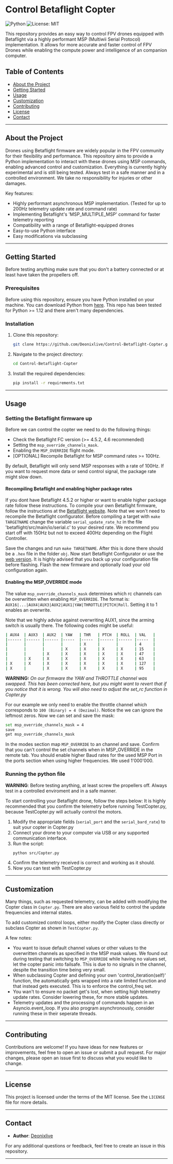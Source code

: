 # Control Betaflight Copter

![Python](https://img.shields.io/badge/language-Python-blue)
![License: MIT](https://img.shields.io/badge/License-MIT-yellow.svg)

This repository provides an easy way to control FPV drones equipped with Betaflight via a highly performant MSP (Multiwii Serial Protocol) implementation. It allows for more accurate and faster control of FPV Drones while enabling the compute power and intelligence of an companion computer.

## Table of Contents

- [About the Project](#about-the-project)
- [Getting Started](#getting-started)
- [Usage](#usage)
- [Customization](#customization)
- [Contributing](#contributing)
- [License](#license)
- [Contact](#contact)

---

## About the Project

Drones using Betaflight firmware are widely popular in the FPV community for their flexibility and performance. This repository aims to provide a Python implementation to interact with these drones using MSP commands, enabling advanced control and customization.
Everything is currently highly experimental and is still being tested. Always test in a safe manner and in a controlled environment. We take no responsibility for injuries or other damages.

Key features:
- Highly performant asynchronous MSP implementation. (Tested for up to 200Hz telemetry update rate and command rate)
- Implementing Betaflight's 'MSP_MULTIPLE_MSP' command for faster telemetry reporting
- Compatibility with a range of Betaflight-equipped drones
- Easy-to-use Python interface
- Easy modifications via subclassing
---

## Getting Started
Before testing anything make sure that you don't a battery connected or at least have taken the propellers off.
### Prerequisites

Before using this repository, ensure you have Python installed on your machine. You can download Python from [here](https://www.python.org/downloads/).
This repo has been tested for Python >= 1.12 and there aren't many dependencies.

### Installation

1. Clone this repository:
   ```bash
   git clone https://github.com/Deonixlive/Control-Betaflight-Copter.git
   ```

2. Navigate to the project directory:
   ```bash
   cd Control-Betaflight-Copter
   ```

3. Install the required dependencies:
   ```bash
   pip install -r requirements.txt
   ```

---

## Usage
### Setting the Betaflight firmware up
Before we can control the copter we need to do the following things:
- Check the Betaflight FC version (>= 4.5.2, 4.6 recommended)
- Setting the `msp_override_channels_mask`.
- Enabling the `MSP_OVERRIDE` flight mode.
- [OPTIONAL] Recompile Betaflight for MSP command rates >= 100Hz.

By default, Betaflight will only send MSP responses with a rate of 100Hz. If you want to request more data or send control signal, the package rate might slow down.
#### Recompiling Betaflight and enabling higher package rates
If you dont have Betaflight 4.5.2 or higher or want to enable higher package rate follow these instructions.
To compile your own Betaflight firmware, follow the instructions at the [Betaflight website](https://betaflight.com/docs/category/building).
Note that we won't need to recompile the Betaflight configurator.
Before compiling a target with `make TARGETNAME` change the variable `serial_update_rate_hz` in the file 'betaflight/src/main/io/serial.c' to your desired rate.
We recommend you start off with 150Hz but not to exceed 400Hz depending on the Flight Controller. 

Save the changes and run `make TARGETNAME`. After this is done there should be a `.hex` file in the folder `obj`.
Now start Betaflight Configurator or use the [web version](https://app.betaflight.com/). It is highly advised that you back up your configuration file before flashing.
Flash the new firmware and optionally load your old configuration again.

#### Enabling the MSP_OVERRIDE mode
The value `msp_override_channels_mask` determines which rc channels can be overwritten when enabling `MSP_OVERRIDE`.
The format is: `AUX16|...|AUX4|AUX3|AUX2|AUX1|YAW|THROTTLE|PITCH|Roll`. Setting it to 1 enables an overwrite.

Note that we highly advise against overwriting AUX1, since the arming switch is usually there. 
The following codes might be useful:
```bash
| AUX4 	| AUX3 	| AUX2 	| YAW 	| THR 	| PTCH 	| ROLL 	| VAL 	|
|------	|------	|------	|-----	|-----	|------	|------	|-----	|
|      	|      	|      	|     	| X   	|      	|      	| 4   	|
|      	|      	|      	| X   	| X   	| X    	| X    	| 15  	|
|      	|      	| X    	| X   	| X   	| X    	| X    	| 47  	|
|      	| X    	| X    	| X   	| X   	| X    	| X    	| 63  	|
| X    	| X    	| X    	| X   	| X   	| X    	| X    	| 127 	|
| X    	|      	| X    	| X   	| X   	| X    	| X    	| 95  	|
```
__WARNING:__ _On our firmware the YAW and THROTTLE channel was swapped. This has been corrected here, but you might want to revert that if you notice that it is wrong. You will also need to adjust the set_rc function in Copter.py_

For our example we only need to enable the throttle channel which corresponds to `100 (Binary) = 4 (Dezimal)`. Notice the we can ignore the leftmost zeros.
Now we can set and save the mask:
```bash
set msp_override_channels_mask = 4
save
get msp_override_channels_mask
```
In the modes section map `MSP_OVERRIDE` to an channel and save. Confirm that you can't control the set channels when in MSP_OVERRIDE in the remote tab.
You should enable higher Baud rates for the used MSP Port in the ports section when using higher frequencies. We used 1'000'000.

### Running the python file
__WARNING__: Before testing anything, at least screw the propellers off. Always test in a controlled enviroment and in a safe manner.

To start controlling your Betaflight drone, follow the steps below:
It is highly recommended that you confirm the telemetry before running TestCopter.py,
because TestCopter.py will actually control the motors.

1. Modify the appropriate fields (`serial_port` and the `serial_bard_rate`) to suit your copter in Copter.py
2. Connect your drone to your computer via USB or any supported communication interface.
3. Run the script:
   ```bash
   python src/Copter.py
   ```
4. Confirm the telemetry received is correct and working as it should.
5. Now you can test with TestCopter.py

---

## Customization
Many things, such as requested telemetry, can be added with modifying the Copter class in `Copter.py`.
There are also various field to control the update frequencies and internal states.

To add customized control loops, either modify the Copter class directly or subclass Copter as shown in `TestCopter.py`.

A few notes:
- You want to issue default channel values or other values to the overwritten channels as specified in the MSP mask values. We found out during testing that switching to `MSP_OVERRIDE` while having no values set, let the copter panic into failsafe. This is due to no signals in the channel, despite the transition time being very small.
- When subclassing Copter and defining your own 'control_iteration(self)' function, the automatically gets wrapped into a rate limited function and that instead gets executed. This is to enforce the control_freq set.
- You wan't to ensure no packet get's lost, when setting high telemetry update rates. Consider lowering these, for more stable updates.
- Telemetry updates and the processing of commands happen in an Asyncio.event_loop. If you also program asynchronously, consider running these in their seperate threads.

---

## Contributing

Contributions are welcome! If you have ideas for new features or improvements, feel free to open an issue or submit a pull request. For major changes, please open an issue first to discuss what you would like to change.

---

## License

This project is licensed under the terms of the MIT license. See the `LICENSE` file for more details.

---

## Contact

- **Author**: [Deonixlive](https://github.com/Deonixlive)

For any additional questions or feedback, feel free to create an issue in this repository.

---
